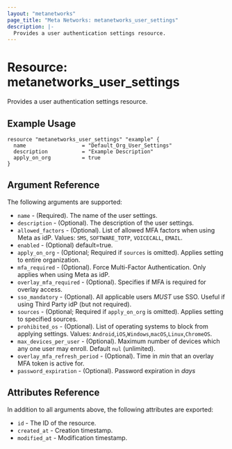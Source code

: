 ```yaml
---
layout: "metanetworks"
page_title: "Meta Networks: metanetworks_user_settings"
description: |-
  Provides a user authentication settings resource.
---
```


# Resource: metanetworks_user_settings

Provides a user authentication settings resource.

## Example Usage

```hcl
resource "metanetworks_user_settings" "example" {
  name                  = "Default_Org_User_Settings"
  description           = "Example Description"
  apply_on_org          = true
}
```

## Argument Reference

The following arguments are supported:

* `name` - (Required). The name of the user settings.
* `description` - (Optional). The description of the user settings.
* `allowed_factors` - (Optional). List of allowed MFA factors when using Meta as idP. Values: `SMS`, `SOFTWARE_TOTP`, `VOICECALL`, `EMAIL`.
* `enabled` - (Optional) default=true.
* `apply_on_org` - (Optional; Required if `sources` is omitted). Applies setting to entire organization.
* `mfa_required` - (Optional). Force Multi-Factor Authentication. Only applies when using Meta as idP.
* `overlay_mfa_required` - (Optional). Specifies if MFA is required for overlay access.
* `sso_mandatory` - (Optional). All applicable users *MUST* use SSO. Useful if using Third Party idP (but not required).
* `sources` - (Optional; Required if `apply_on_org` is omitted). Applies setting to specified sources.
* `prohibited_os` - (Optional). List of operating systems to block from applying settings. Values: `Android`,`iOS`,`Windows`,`macOS`,`Linux`,`ChromeOS`.
* `max_devices_per_user` - (Optional). Maximum number of devices which any one user may enroll. Default `nul` (unlimited).
* `overlay_mfa_refresh_period` - (Optional). Time in *min* that an overlay MFA token is active for.
* `password_expiration` - (Optional). Password expiration in *days*

## Attributes Reference

In addition to all arguments above, the following attributes are exported:

* `id` - The ID of the resource.
* `created_at` - Creation timestamp.
* `modified_at` - Modification timestamp.
